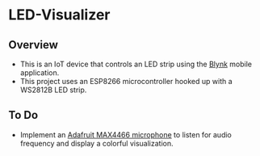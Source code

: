 # LED-Visualizer   
## Overview
* This is an IoT device that controls an LED strip using the [Blynk](https://blynk.io) mobile application.
* This project uses an ESP8266 microcontroller hooked up with a WS2812B LED strip.

## To Do
* Implement an [Adafruit MAX4466 microphone](https://www.adafruit.com/product/1063) to listen for audio frequency and display a colorful visualization.
